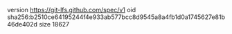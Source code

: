 version https://git-lfs.github.com/spec/v1
oid sha256:b2510ce64195244f4e933ab577bcc8d9545a8a4fb1d0a1745627e81b46de402d
size 18627
